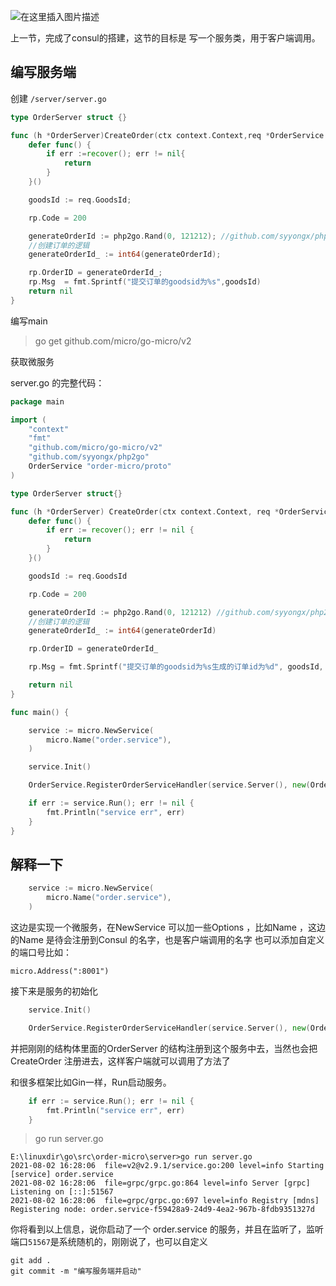 ![在这里插入图片描述](https://img-blog.csdnimg.cn/eb144e13347c474faa5af88c75d00c41.png?x-oss-process=image/watermark,type_ZmFuZ3poZW5naGVpdGk,shadow_10,text_aHR0cHM6Ly9ibG9nLmNzZG4ubmV0L3FxXzIyODIzNTgx,size_16,color_FFFFFF,t_70)


上一节，完成了consul的搭建，这节的目标是 写一个服务类，用于客户端调用。

## 编写服务端
创建 `/server/server.go`

```go
type OrderServer struct {}

func (h *OrderServer)CreateOrder(ctx context.Context,req *OrderService.Request, rp *OrderService.Response) error  {
	defer func() {
		if err :=recover(); err != nil{
			return
		}
	}()

	goodsId := req.GoodsId;

	rp.Code = 200

	generateOrderId := php2go.Rand(0, 121212); //github.com/syyongx/php2go
	//创建订单的逻辑
	generateOrderId_ := int64(generateOrderId);

	rp.OrderID = generateOrderId_;
	rp.Msg  = fmt.Sprintf("提交订单的goodsid为%s",goodsId)
	return nil
}
```
编写main

>go get github.com/micro/go-micro/v2

获取微服务

server.go 的完整代码：

```go
package main

import (
	"context"
	"fmt"
	"github.com/micro/go-micro/v2"
	"github.com/syyongx/php2go"
	OrderService "order-micro/proto"
)

type OrderServer struct{}

func (h *OrderServer) CreateOrder(ctx context.Context, req *OrderService.Request, rp *OrderService.Response) error {
	defer func() {
		if err := recover(); err != nil {
			return
		}
	}()

	goodsId := req.GoodsId

	rp.Code = 200

	generateOrderId := php2go.Rand(0, 121212) //github.com/syyongx/php2go
	//创建订单的逻辑
	generateOrderId_ := int64(generateOrderId)

	rp.OrderID = generateOrderId_

	rp.Msg = fmt.Sprintf("提交订单的goodsid为%s生成的订单id为%d", goodsId, generateOrderId)

	return nil
}

func main() {

	service := micro.NewService(
		micro.Name("order.service"),
	)

	service.Init()

	OrderService.RegisterOrderServiceHandler(service.Server(), new(OrderServer))

	if err := service.Run(); err != nil {
		fmt.Println("service err", err)
	}
}

```

## 解释一下

```go
	service := micro.NewService(
		micro.Name("order.service"),
	)
```
这边是实现一个微服务，在NewService 可以加一些Options ，比如Name ，这边的Name 是待会注册到Consul 的名字，也是客户端调用的名字
也可以添加自定义的端口号比如：

```shell
micro.Address(":8001")
```
接下来是服务的初始化
```go
	service.Init()

	OrderService.RegisterOrderServiceHandler(service.Server(), new(OrderServer))
```

并把刚刚的结构体里面的OrderServer 的结构注册到这个服务中去，当然也会把CreateOrder 注册进去，这样客户端就可以调用了方法了

和很多框架比如Gin一样，Run启动服务。
```go
	if err := service.Run(); err != nil {
		fmt.Println("service err", err)
	}
```

>go run server.go

```shell
E:\linuxdir\go\src\order-micro\server>go run server.go
2021-08-02 16:28:06  file=v2@v2.9.1/service.go:200 level=info Starting [service] order.service
2021-08-02 16:28:06  file=grpc/grpc.go:864 level=info Server [grpc] Listening on [::]:51567
2021-08-02 16:28:06  file=grpc/grpc.go:697 level=info Registry [mdns] Registering node: order.service-f59428a9-24d9-4ea2-967b-8fdb9351327d
```
你将看到以上信息，说你启动了一个 order.service 的服务，并且在监听了，监听端口`51567`是系统随机的，刚刚说了，也可以自定义



```shell
git add .
git commit -m "编写服务端并启动"
```
